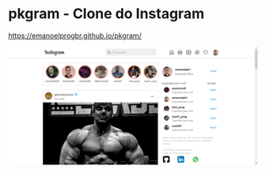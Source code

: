 # pkgram - Clone do Instagram
https://emanoelprogbr.github.io/pkgram/

<img src="imagem/pkgram.png">
